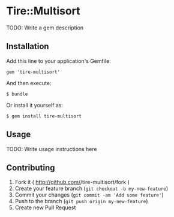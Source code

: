 # Tire::Multisort

TODO: Write a gem description

## Installation

Add this line to your application's Gemfile:

    gem 'tire-multisort'

And then execute:

    $ bundle

Or install it yourself as:

    $ gem install tire-multisort

## Usage

TODO: Write usage instructions here

## Contributing

1. Fork it ( http://github.com/<my-github-username>/tire-multisort/fork )
2. Create your feature branch (`git checkout -b my-new-feature`)
3. Commit your changes (`git commit -am 'Add some feature'`)
4. Push to the branch (`git push origin my-new-feature`)
5. Create new Pull Request

